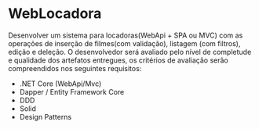 # WebLocadora

Desenvolver um sistema para locadoras(WebApi + SPA ou MVC) com as operações de inserção de filmes(com validação), listagem (com filtros), edição e deleção.
O desenvolvedor será avaliado pelo nível de completude e qualidade dos artefatos entregues, os critérios de avaliação serão compreendidos nos seguintes requisitos:
 
- .NET Core (WebApi/Mvc)
- Dapper / Entity Framework Core
- DDD
- Solid
- Design Patterns

